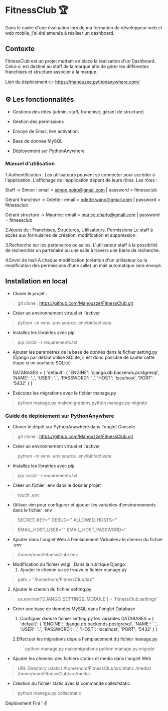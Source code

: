 # FitnessClub 🏆

Dans le cadre d'une évaluation lors de ma formation de développeur web et web mobile, j'ai été amenée à réaliser un dashboard.

## Contexte

FitnessClub est un projet mettant en place la réalisation d'un Dashboard. 
Celui-ci est destiné au staff de la marque afin de gérer les différentes franchises et structure associer à la marque.

Lien du déploiement 👉 https://manouzee.pythonanywhere.com/

## ⚙️ Les fonctionnalités
- Gestions des rôles (admin, staff, franchisé, gérant de structure)
- Gestion des permissions
- Envoyé de Email, lien activation.

- Base de donnée MySQL 
- Déployement sur PythonAnywhere


### Manuel d'utilisation
1.Authentification :
Les utilisateurs peuvent se connecter pour accéder à l'application. L'affichage de l'application dépent de leurs rôles. 
  Les rôles :

  Staff -> Simon : email = simon.poiro@gmail.com | password = fitnessclub

  Gérant franchise -> Odette : email =  odette.wano@gmail.com  | password = fitnessclub

  Gérant structure -> Maurice: email = marice.charlo@gmail.com | password = fitnessclub

2.Ajouts de : Franchises, Structures, Utilisateurs, Permissions
Le staff à accès aux formulaires de création, modification et suppression.

3.Recherche sur les partenaires ou salles.
L'utilisateur staff à la possibilité de rechercher un partenaire ou une salle à travers une barre de recherche.

4.Envoi de mail
A chaque modification (création d'un utilisateur ou la modification des permissions d'une salle) un mail automatique sera envoyé.

## Installation en local

- Cloner le projet :

> git clone  : https://github.com/Manouzze/FitnessClub.git

- Créer un environnement virtuel et l'activer 

> python -m venv .env
> source .env/bin/activate

- Installez les librairies avec pip

> pip install -r requirements.txt

- Ajouter les paramètres de la base de donnés dans le fichier setting.py 
(Django par défaut utilise SQLite, il est donc possible de sauter cette étape si on souhaite SQLite)

    DATABASES = {
        'default': {
            'ENGINE': 'django.db.backends.postgresql',
            'NAME': '..',
            'USER': '..',
            'PASSWORD': '..',
            'HOST': 'localhost',
            'PORT': '5432'
        }
    }

- Exécutez les migrations avec le fichier manage.py 

> python manage.py makemigrations
> python manage.py migrate


### Guide de déploiement sur PythonAnywhere

- Cloner le dépôt sur PythonAnywhere dans l'onglet Console

> git clone  : https://github.com/Manouzze/FitnessClub.git

- Créer un environnement virtuel et l'activer 

> python -m venv .env
> source .env/bin/activate

- Installez les librairies avec pip

> pip install -r requirements.txt

- Créer un fichier .env dans le dossier projet

> touch .env

- Utiliser vim pour configurer et ajouter les variables d'environnements dans le fichier .env

> SECRET_KEY=''
> DEBUG=''
> ALLOWED_HOSTS=''

> EMAIL_HOST_USER=""
> EMAIL_HOST_PASSWORD=''

- Ajouter dans l'onglet Web à l'emlacement Virtualenv le chemin du fichier .env

> /home/nom/FitnessClub/.env

- Modification du fichier wsgi : Dans la rublrique Django: 
  1. Ajouter le chemin ou se trouve le fichier manage.py
> path = "/home/nom/FitnessClub/src"
  2. Ajouter le chemin du fichier setting.py
> os.environ['DJANGO_SETTINGS_MODULE'] = 'fitnessClub.settings'

- Créer une base de données MySQL dans l'onglet Database
  1. Configuer dans le fichier setting.py les variables
  DATABASES = {
        'default': {
            'ENGINE': 'django.db.backends.postgresql',
            'NAME': '..',
            'USER': '..',
            'PASSWORD': '..',
            'HOST': 'localhost',
            'PORT': '5432'
        }
    }

  2.Effectuer les migrations depuis l'emplacement du fichier manage.py
  > python manage.py makemigrations
  > python manage.py migrate

- Ajouter les chemins des fichiers statics et media dans l'onglet Web 
> URL           Directory
> /static/	/home/nom/FitnessClub/src/static
> /media/	/home/nom/FitnessClub/src/media

- Création du fichier static avec la commande collectstatic
> python manage.py collecstatic

Déploiement Fini ! ✌️
